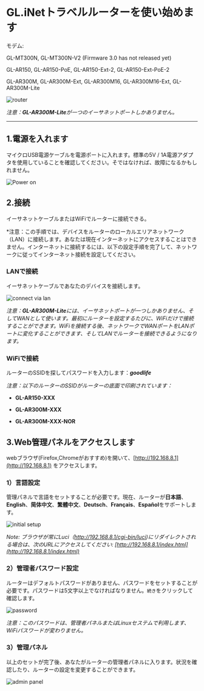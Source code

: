 # GL.iNetトラベルルーターを使い始めます

モデム:

GL-MT300N, GL-MT300N-V2 (Firmware 3.0 has not released yet)

GL-AR150, GL-AR150-PoE, GL-AR150-Ext-2, GL-AR150-Ext-PoE-2

GL-AR300M, GL-AR300M-Ext, GL-AR300M16, GL-AR300M16-Ext, GL-AR300M-Lite

![router](https://static.gl-inet.com/docs/ja/3/セットアップ/nanoルーター/最初のセットアップ/構造.jpg)

*注意：**GL-AR300M-Lite**が一つのイーサネットポートしかありません。*



---

## 1.電源を入れます

マイクロUSB電源ケーブルを電源ポートに入れます。標準の5V / 1A電源アダプタを使用していることを確認してください。そではなければ、故障になるかもしれません。

![Power on](https://static.gl-inet.com/docs/ja/3/セットアップ/nanoルーター/最初のセットアップ/power.jpg)

## 2.接続 

イーサネットケーブルまたはWiFiでルーターに接続できる。

*注意：この手順では、デバイスをルーターのローカルエリアネットワーク（LAN）に接続します。あなたは現在インターネットにアクセスすることはできません。インターネットに接続するには、以下の設定手順を完了して、ネットワークに従ってインターネット接続を設定してください。



### LANで接続
イーサネットケーブルであなたのデバイスを接続します。

![connect via lan](https://static.gl-inet.com/docs/en/3/setup/mini_router/first-time_setup/connect.jpg)

*注意：**GL-AR300M-Lite**には、イーサネットポートが一つしかありません、そしてWANとして使います。最初にルーターを設定するたびに、WiFiだけで接続することができます。WiFiを接続する後、ネットワークでWANポートをLANポートに変化することができます、そしてLANでルーターを接続できるようになります。*



### WiFiで接続
ルーターのSSIDを探してパスワードを入力します：***goodlife***

*注意：以下のルーターのSSIDがルーターの底面で印刷されています：*

- **GL-AR150-XXX**

- **GL-AR300M-XXX**

- **GL-AR300M-XXX-NOR**




## 3.Web管理パネルをアクセスします

webブラウザ(Firefox,Chromeがおすすめ)を開いて、[http://192.168.8.1](http://192.168.8.1) をアクセスします。



### 1）言語設定
管理パネルで言語をセットすることが必要です。現在、ルーターが**日本語**、**English**、**简体中文**、**繁體中文**、**Deutsch**、**Français**、**Español**をサポートします。

![initial setup](https://static.gl-inet.com/docs/ja/3/セットアップ/nanoルーター/最初のセットアップ/言語設定.png)

*Note: ブラウザが常にLuci（http://192.168.8.1/cgi-bin/luci)にリダイレクトされる場合は、次のURLにアクセスしてください: [http://192.168.8.1/index.html](http://192.168.8.1/index.html)*

  

### 2）管理者パスワード設定
ルーターはデフォルトパスワードがありません、パスワードをセットすることが必要です。パスワードは5文字以上でなければなりません。`続き`をクリックして確認します。

![password](https://static.gl-inet.com/docs/ja/3/セットアップ/nanoルーター/最初のセットアップ/パスワード設定.png)

*注意：このパスワードは、管理者パネルまたはLinuxセステムで利用します、WiFiパスワードが変わりません。*



### 3）管理パネル
以上のセットが完了後、あなたがルーターの管理者パネルに入ります。状況を確認したり、ルーターの設定を変更することができます。

![admin panel](https://static.gl-inet.com/docs/ja/3/セットアップ/nanoルーター/最初のセットアップ/管理者パネル.png)
